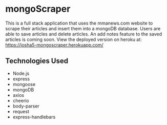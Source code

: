 # mongoScraper
This is a full stack application that uses the mmanews.com website to scrape their articles and insert  them into a mongoDB database. Users are able to save articles and delete articles. An add notes feature to the saved articles is coming soon. View the deployed version on heroku at: https://josha5-mongoscraper.herokuapp.com/

## Technologies Used
* Node.js
* express
* mongoose
* mongoDB
* axios
* cheerio
* body-parser
* request  
* express-handlebars


